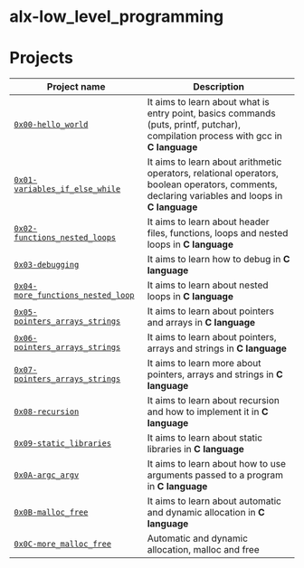 # alx-low_level_programming

# Projects

| Project name | Description |
| ------------ | ----------- |
| [`0x00-hello_world`](https://github.com/Tosin5S/alx-low_level_programming/tree/main/0x00-hello_world) | It aims to learn about what is entry point, basics commands (puts, printf, putchar), compilation process with gcc in **C language** |
| [`0x01-variables_if_else_while`](https://github.com/Tosin5S/alx-low_level_programming/tree/main/0x01-variables_if_else_while) | It aims to learn about arithmetic operators, relational operators, boolean operators, comments, declaring variables and loops in **C language** |
| [`0x02-functions_nested_loops`](https://github.com/Tosin5S/alx-low_level_programming/tree/main/0x02-functions_nested_loops) | It aims to learn about header files, functions, loops and nested loops in **C language** |
| [`0x03-debugging`](https://github.com/Tosin5S/alx-low_level_programming/tree/main/0x03-debugging) | It aims to learn how to debug in **C language** |
| [`0x04-more_functions_nested_loop`](https://github.com/Tosin5S/alx-low_level_programming/tree/main/0x04-more_functions_nested_loop) | It aims to learn about nested loops in **C language** |
| [`0x05-pointers_arrays_strings`](https://github.com/Tosin5S/alx-low_level_programming/tree/main/0x05-pointers_arrays_strings) | It aims to learn about pointers and arrays in **C language** |
| [`0x06-pointers_arrays_strings`](https://github.com/Tosin5S/alx-low_level_programming/tree/main/0x06-pointers_arrays_strings) | It aims to learn about pointers, arrays and strings in **C language** |
| [`0x07-pointers_arrays_strings`](https://github.com/Tosin5S/alx-low_level_programming/tree/main/0x07-pointers_arrays_strings) | It aims to learn more about pointers, arrays and strings in **C language** |
| [`0x08-recursion`](https://github.com/Tosin5S/alx-low_level_programming/tree/main/0x08-recursion) | It aims to learn about recursion and how to implement it in **C language** |
| [`0x09-static_libraries`](https://github.com/Tosin5S/alx-low_level_programming/tree/main/0x09-static_libraries) | It aims to learn about static libraries in **C language** |
| [`0x0A-argc_argv`](https://github.com/Tosin5S/alx-low_level_programming/tree/main/0x0A-argc_argv) | It aims to learn about how to use arguments passed to a program in **C language** |
| [`0x0B-malloc_free`](https://github.com/Tosin5S/alx-low_level_programming/tree/main/0x0B-malloc_free) | It aims to learn about automatic and dynamic allocation in **C language** |
| [`0x0C-more_malloc_free`](https://github.com/Tosin5S/alx-low_level_programming/tree/main/0x0C-more_malloc_free) | Automatic and dynamic allocation, malloc and free |
